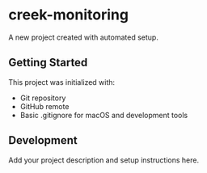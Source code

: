 # creek-monitoring

A new project created with automated setup.

## Getting Started

This project was initialized with:
- Git repository
- GitHub remote
- Basic .gitignore for macOS and development tools

## Development

Add your project description and setup instructions here.
